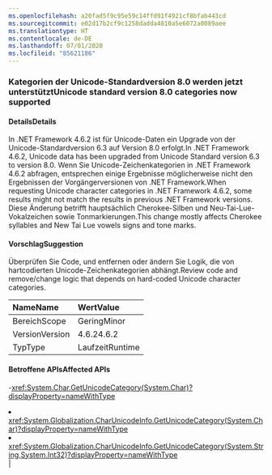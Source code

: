 ```yaml
---
ms.openlocfilehash: a20fad5f9c95e59c14ffd91f4921cf8bfab443cd
ms.sourcegitcommit: e02d17b2cf9c1258dadda4810a5e6072a0089aee
ms.translationtype: HT
ms.contentlocale: de-DE
ms.lasthandoff: 07/01/2020
ms.locfileid: "85621186"
---
```

### <a name="unicode-standard-version-80-categories-now-supported"></a><span data-ttu-id="96887-101">Kategorien der Unicode-Standardversion 8.0 werden jetzt unterstützt</span><span class="sxs-lookup"><span data-stu-id="96887-101">Unicode standard version 8.0 categories now supported</span></span>

#### <a name="details"></a><span data-ttu-id="96887-102">Details</span><span class="sxs-lookup"><span data-stu-id="96887-102">Details</span></span>

<span data-ttu-id="96887-103">In .NET Framework 4.6.2 ist für Unicode-Daten ein Upgrade von der Unicode-Standardversion 6.3 auf Version 8.0 erfolgt.</span><span class="sxs-lookup"><span data-stu-id="96887-103">In .NET Framework 4.6.2, Unicode data has been upgraded from Unicode Standard version 6.3 to version 8.0.</span></span>  <span data-ttu-id="96887-104">Wenn Sie Unicode-Zeichenkategorien in .NET Framework 4.6.2 abfragen, entsprechen einige Ergebnisse möglicherweise nicht den Ergebnissen der Vorgängerversionen von .NET Framework.</span><span class="sxs-lookup"><span data-stu-id="96887-104">When requesting Unicode character categories in .NET Framework 4.6.2, some results might not match the results in previous .NET Framework versions.</span></span>  <span data-ttu-id="96887-105">Diese Änderung betrifft hauptsächlich Cherokee-Silben und Neu-Tai-Lue-Vokalzeichen sowie Tonmarkierungen.</span><span class="sxs-lookup"><span data-stu-id="96887-105">This change mostly affects Cherokee syllables and New Tai Lue vowels signs and tone marks.</span></span>

#### <a name="suggestion"></a><span data-ttu-id="96887-106">Vorschlag</span><span class="sxs-lookup"><span data-stu-id="96887-106">Suggestion</span></span>

<span data-ttu-id="96887-107">Überprüfen Sie Code, und entfernen oder ändern Sie Logik, die von hartcodierten Unicode-Zeichenkategorien abhängt.</span><span class="sxs-lookup"><span data-stu-id="96887-107">Review code and remove/change logic that depends on hard-coded Unicode character categories.</span></span>

| <span data-ttu-id="96887-108">Name</span><span class="sxs-lookup"><span data-stu-id="96887-108">Name</span></span>    | <span data-ttu-id="96887-109">Wert</span><span class="sxs-lookup"><span data-stu-id="96887-109">Value</span></span>       |
|:--------|:------------|
| <span data-ttu-id="96887-110">Bereich</span><span class="sxs-lookup"><span data-stu-id="96887-110">Scope</span></span>   |<span data-ttu-id="96887-111">Gering</span><span class="sxs-lookup"><span data-stu-id="96887-111">Minor</span></span>|
|<span data-ttu-id="96887-112">Version</span><span class="sxs-lookup"><span data-stu-id="96887-112">Version</span></span>|<span data-ttu-id="96887-113">4.6.2</span><span class="sxs-lookup"><span data-stu-id="96887-113">4.6.2</span></span>|
|<span data-ttu-id="96887-114">Typ</span><span class="sxs-lookup"><span data-stu-id="96887-114">Type</span></span>|<span data-ttu-id="96887-115">Laufzeit</span><span class="sxs-lookup"><span data-stu-id="96887-115">Runtime</span></span>

#### <a name="affected-apis"></a><span data-ttu-id="96887-116">Betroffene APIs</span><span class="sxs-lookup"><span data-stu-id="96887-116">Affected APIs</span></span>

-<xref:System.Char.GetUnicodeCategory(System.Char)?displayProperty=nameWithType></li><li><xref:System.Globalization.CharUnicodeInfo.GetUnicodeCategory(System.Char)?displayProperty=nameWithType></li><li><xref:System.Globalization.CharUnicodeInfo.GetUnicodeCategory(System.String,System.Int32)?displayProperty=nameWithType></li></ul>|
